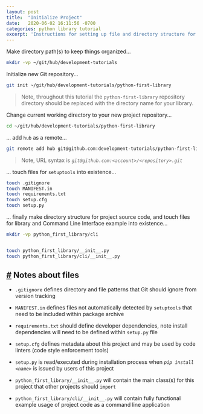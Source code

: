```yaml
---
layout: post
title:  "Initialize Project"
date:   2020-06-02 16:11:56 -0700
categories: python library tutorial
excerpt: 'Instructions for setting up file and directory structure for new library'
---
```




Make directory path(s) to keep things organized...


```bash
mkdir -vp ~/git/hub/development-tutorials
```


Initialize new Git repository...


```bash
git init ~/git/hub/development-tutorials/python-first-library
```


> Note, throughout this tutorial the `python-first-library` repository directory should be replaced with the directory name for your library.


Change current working directory to your new project repository...


```bash
cd ~/git/hub/development-tutorials/python-first-library
```


... add `hub` as a remote...


```bash
git remote add hub git@github.com:development-tutorials/python-first-library.git
```


> Note, URL syntax is _`git@github.com:<account>/<repository>.git`_


... touch files for `setuptools` into existence...


```bash
touch .gitignore
touch MANIFEST.in
touch requirements.txt
touch setup.cfg
touch setup.py
```


... finally make directory structure for project source code, and touch files for library and Command Line Interface example into existence...


```bash
mkdir -vp python_first_library/cli


touch python_first_library/__init__.py
touch python_first_library/cli/__init__.py
```


## [#][heading__notes_about_files] Notes about files
[heading__notes_about_files]: #-notes-about-files "Quick descriptions list of what files are used for"


- `.gitignore` defines directory and file patterns that Git should ignore from version tracking

- `MANIFEST.in` defines files not automatically detected by `setuptools` that need to be included within package archive

- `requirements.txt` should define developer dependencies, note install dependencies will need to be defined within `setup.py` file

- `setup.cfg` defines metadata about this project and may be used by code linters (code style enforcement tools)

- `setup.py` is read/executed during installation process when _`pip install <name>`_ is issued by users of this project

- `python_first_library/__init__.py` will contain the main class(s) for this project that other projects should `import`

- `python_first_library/cli/__init__.py` will contain fully functional example usage of project code as a command line application
